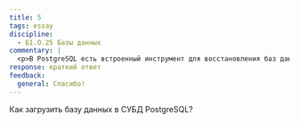 ```yaml
---
title: 5
tags: essay
discipline:
  - Б1.О.25 Базы данных
commentary: |
  <p>В PostgreSQL есть встроенный инструмент для восстановления баз данных - утилита pg_restore.</p>
response: краткий ответ
feedback:
  general: Cпасибо!
---
```


Как загрузить базу данных в СУБД PostgreSQL?